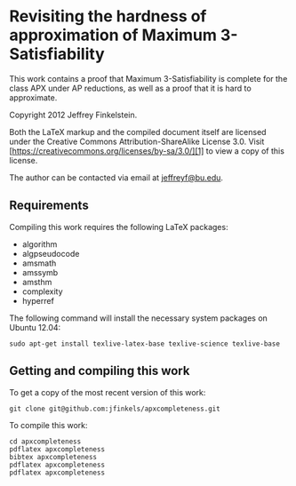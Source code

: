 Revisiting the hardness of approximation of Maximum 3-Satisfiability
====================================================================

This work contains a proof that Maximum 3-Satisfiability is complete for the
class APX under AP reductions, as well as a proof that it is hard to
approximate.

Copyright 2012 Jeffrey Finkelstein.

Both the LaTeX markup and the compiled document itself are licensed under the
Creative Commons Attribution-ShareAlike License 3.0. Visit
[https://creativecommons.org/licenses/by-sa/3.0/][1] to view a copy of this
license.

The author can be contacted via email at <jeffreyf@bu.edu>.

[1]: https://creativecommons.org/licenses/by-sa/3.0/

## Requirements ##

Compiling this work requires the following LaTeX packages:

* algorithm
* algpseudocode
* amsmath
* amssymb
* amsthm
* complexity
* hyperref

The following command will install the necessary system packages on Ubuntu
12.04:

    sudo apt-get install texlive-latex-base texlive-science texlive-base

## Getting and compiling this work ##

To get a copy of the most recent version of this work:

    git clone git@github.com:jfinkels/apxcompleteness.git

To compile this work:

    cd apxcompleteness
    pdflatex apxcompleteness
    bibtex apxcompleteness
    pdflatex apxcompleteness
    pdflatex apxcompleteness
